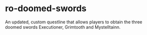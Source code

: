ro-doomed-swords
================

An updated, custom questline that allows players to obtain the three doomed swords Executioner, Grimtooth and Mystelltainn.
